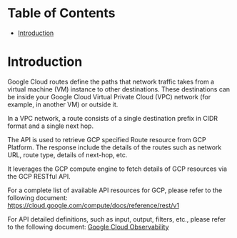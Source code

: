 # Table of Contents
- [Introduction](#introduction)


# Introduction <a name="introduction"></a>
Google Cloud routes define the paths that network traffic takes from a virtual machine (VM) instance to other destinations. 
These destinations can be inside your Google Cloud Virtual Private Cloud (VPC) network (for example, in another VM) or outside it.

In a VPC network, a route consists of a single destination prefix in CIDR format and a single next hop.


The API is used to retrieve GCP specified Route resource from GCP Platform. The response include the details of the routes such as network URL, route type, details of next-hop, etc.

It leverages the GCP compute engine to fetch details of GCP resources via the GCP RESTful API. 


For a complete list of available API resources for GCP, please refer to the following document: https://cloud.google.com/compute/docs/reference/rest/v1


For API detailed definitions, such as input, output, filters, etc., please refer to the following document:
[Google Cloud Observability ](https://cloud.google.com/compute/docs/reference/rest/v1/routes/get)